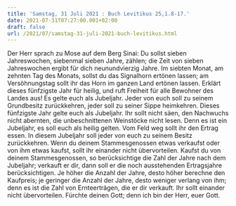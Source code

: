 ```yaml
---
title: 'Samstag, 31 Juli 2021 : Buch Levitikus 25,1.8-17.'
date: 2021-07-31T07:27:00.001+02:00
draft: false
url: /2021/07/samstag-31-juli-2021-buch-levitikus.html
---
```


Der Herr sprach zu Mose auf dem Berg Sinai: Du sollst sieben Jahreswochen, siebenmal sieben Jahre, zählen; die Zeit von sieben Jahreswochen ergibt für dich neunundvierzig Jahre. Im siebten Monat, am zehnten Tag des Monats, sollst du das Signalhorn ertönen lassen; am Versöhnungstag sollt ihr das Horn im ganzen Land ertönen lassen. Erklärt dieses fünfzigste Jahr für heilig, und ruft Freiheit für alle Bewohner des Landes aus! Es gelte euch als Jubeljahr. Jeder von euch soll zu seinem Grundbesitz zurückkehren, jeder soll zu seiner Sippe heimkehren. Dieses fünfzigste Jahr gelte euch als Jubeljahr. Ihr sollt nicht säen, den Nachwuchs nicht abernten, die unbeschnittenen Weinstöcke nicht lesen. Denn es ist ein Jubeljahr, es soll euch als heilig gelten. Vom Feld weg sollt ihr den Ertrag essen. In diesem Jubeljahr soll jeder von euch zu seinem Besitz zurückkehren. Wenn du deinem Stammesgenossen etwas verkaufst oder von ihm etwas kaufst, sollt ihr einander nicht übervorteilen. Kaufst du von deinem Stammesgenossen, so berücksichtige die Zahl der Jahre nach dem Jubeljahr; verkauft er dir, dann soll er die noch ausstehenden Ertragsjahre berücksichtigen. Je höher die Anzahl der Jahre, desto höher berechne den Kaufpreis; je geringer die Anzahl der Jahre, desto weniger verlang von ihm; denn es ist die Zahl von Ernteerträgen, die er dir verkauft. Ihr sollt einander nicht übervorteilen. Fürchte deinen Gott; denn ich bin der Herr, euer Gott.